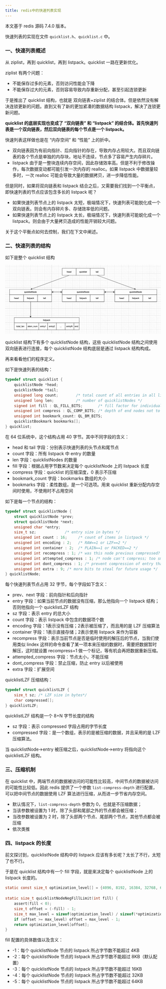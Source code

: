 ```yaml
---
title: redis中的快速列表实现
---
```


本文基于 redis 源码 7.4.0 版本。

快速列表的实现在文件 `quicklist.h`、`quicklist.c` 中。

### 一、快速列表概述

从 ziplist，再到 quicklist，再到 listpack。quicklist 一路在更新优化。

ziplist 有两个问题：

- 不能保存过多的元素，否则访问性能会下降
- 不能保存过大的元素，否则容易导致内存重新分配，甚至引起连锁更新

于是推出了 quicklist 结构，也就是 双向链表+ziplist 的结合体。但是依然没有解决连锁更新的问题。直到又有了新的更加紧凑的数据结构 listpack，解决了连锁更新问题。

**quicklist 的底层实现也变成了 “双向链表” 和 “listpack” 的结合体。首先快速列表是一个双向链表，然后双向链表的每个节点是一个 listpack。**

快速列表这样做也是在 “内存空间” 和 “性能” 上的折中。

- 双向链表因为有前向指针、后向指针的存在，导致内存占用较大。而且双向链表的各个节点是单独的内存块，地址不连续，节点多了容易产生内存碎片。
- listpack 由于是一整块连续内存空间，因此存储效率高。但是不利于修改操作，每次数据变动都可能引发一次内存的 realloc。如果 listpack 中数据量较多时，一次 realloc 可能会导致大量的数据拷贝，进一步降低性能。

但是同时，如果将双向链表和 listpack 结合之后，又需要我们找到一个平衡点，即快速列表的节点应该包含多长的 listpack 呢？

- 如果快速列表节点上的 listpack 太短，极端情况下，快速列表可能脱化成一个双向链表。则会有内存碎片多、存储效率低的问题。
- 如果快速列表节点上的 listpack 太长，极端情况下，快速列表可能蜕化成一个 listpack。则会由于大量拷贝造成的性能开销较大问题。

关于这个平衡点如何去控制，我们在下文中阐述。

### 二、快速列表的结构

如下是整个 quicklist 结构

![](./image/quicklist.png)

quicklist 结构下有多个 quicklistNode 结构，这些 quicklistNode 结构之间使用双向链表进行连接，每个 quicklistNode 结构底层是通过 listpack 结构构成。

再来看看他们的程序定义。

如下是快速列表的结构：

```c
typedef struct quicklist {
    quicklistNode *head;
    quicklistNode *tail;
    unsigned long count;        /* total count of all entries in all listpacks */
    unsigned long len;          /* number of quicklistNodes */
    signed int fill : QL_FILL_BITS;       /* fill factor for individual nodes */
    unsigned int compress : QL_COMP_BITS; /* depth of end nodes not to compress;0=off */
    unsigned int bookmark_count: QL_BM_BITS;
    quicklistBookmark bookmarks[];
} quicklist;
```

在 64 位系统中，这个结构占用 40 字节。其中不同字段的含义：

- head 和 tail 字段：分别表示快速列表的头节点和尾节点
- count 字段：所有 listpack 中 entry 的数量
- len 字段：quicklistNodes 的数量
- fill 字段：根据占用字节数来决定每个 quicklistNode 上的 listpack 长度
- compress 字段：quicklist 的压缩深度，0 表示不压缩
- bookmark_count 字段：bookmarks 数组的大小
- bookmarks 字段：柔性数组，是一个可选项。用来 quicklist 重新分配内存空间时使用，不使用时不占用空间

如下是每一个节点的结构：

```c
typedef struct quicklistNode {
    struct quicklistNode *prev;
    struct quicklistNode *next;
    unsigned char *entry;
    size_t sz;             /* entry size in bytes */
    unsigned int count : 16;     /* count of items in listpack */
    unsigned int encoding : 2;   /* RAW==1 or LZF==2 */
    unsigned int container : 2;  /* PLAIN==1 or PACKED==2 */
    unsigned int recompress : 1; /* was this node previous compressed? */
    unsigned int attempted_compress : 1; /* node can't compress; too small */
    unsigned int dont_compress : 1; /* prevent compression of entry that will be used later */
    unsigned int extra : 9; /* more bits to steal for future usage */
} quicklistNode;
```

每个快速列表节点占用 32 字节，每个字段如下含义：

- prev、next 字段：前向指针和后向指针
- entry 字段：如果当前节点的数据没有压缩，那么他指向一个 listpack 结构；否则他指向一个 quicklistLZF 结构
- sz 字段：表示 entry 的总大小
- count 字段：表示 listpack 中包含的数据项个数
- encoding 字段：1表示没有压缩；2表示被压缩了，而且用的是 LZF 压缩算法
- container 字段：1表示直接存储；2表示使用 listpack 来作为容器
- recompress 字段：表示当前节点是否是临时使用的解压后的节点，当我们使用类似 lindex 这样的命令查看了某一项本来压缩的数据时，需要把数据暂时解压，这时就设置 recompress=1 做一个标记，等有机会再把数据重新压缩。
- attempted_compress 字段：节点太小，不能压缩
- dont_compress 字段：禁止压缩，防止 entry 以后被使用
- extra 字段：扩展空间

quicklistLZF 压缩结构：

```c
typedef struct quicklistLZF {
    size_t sz; /* LZF size in bytes*/
    char compressed[];
} quicklistLZF;
```

quicklistLZF 结构是一个 8+N 字节长度的结构

- sz 字段：表示 compressed 字段占用的字节长度
- compressed 字段：是一个数组，表示的是被压缩的数据，并且采用的是 LZF 压缩算法。

当 quicklistNode->entry 被压缩之后，quicklistNode->entry 将指向这个 quicklistLZF 结构。

### 三、压缩机制

在 quicklist 中，两端节点的数据被访问的可能性比较高，中间节点的数据被访问的可能性比较低。因此 redis 提供了一个参数 `list-compress-depth` 进行配置，可以把中间节点的数据使用 LZF 算法进行压缩，从而进一步节省内存空间。

- 默认情况下，`list-compress-depth` 参数为 0，也就是不压缩数据；
- 当该参数被设置为 1 时，除了头部和尾部之外的节点都会被压缩；
- 当改参数被设置为 2 时，除了头部两个节点、尾部两个节点，其他节点都会被压缩
- 依次类推

### 四、listpack 的长度

前文探讨到，quicklistNode 结构中的 listpack 应该有多长呢？太长了不行，太短了也不行。

于是在 quicklist 结构中有一个 fill 字段，就是来决定每个 quicklistNode 上的 listpack 长度的。

```c
static const size_t optimization_level[] = {4096, 8192, 16384, 32768, 65536};

static size_t quicklistNodeNegFillLimit(int fill) {
    assert(fill < 0);
    size_t offset = (-fill) - 1;
    size_t max_level = sizeof(optimization_level) / sizeof(*optimization_level);
    if (offset >= max_level) offset = max_level - 1;
    return optimization_level[offset];
}
```

fill 配置的具体数值以及含义：

- -1：每个 quicklistNode 节点的 listpack 所占字节数不能超过 4KB
- -2：每个 quicklistNode 节点的 listpack 所占字节数不能超过 8KB（默认配置）
- -3：每个 quicklistNode 节点的 listpack 所占字节数不能超过 16KB
- -4：每个 quicklistNode 节点的 listpack 所占字节数不能超过 32KB
- -5：每个 quicklistNode 节点的 listpack 所占字节数不能超过 64KB















